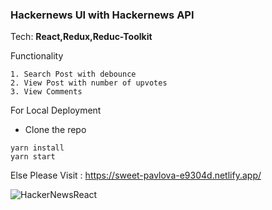 ### Hackernews UI with Hackernews API

Tech: __React,Redux,Reduc-Toolkit__

Functionality

    1. Search Post with debounce
    2. View Post with number of upvotes
    3. View Comments

For Local Deployment

- Clone the repo

```
yarn install
yarn start
```

Else Please Visit : <https://sweet-pavlova-e9304d.netlify.app/>

![HackerNewsReact](https://user-images.githubusercontent.com/8166149/213906562-1fa9f914-cd99-4e97-b8f3-846c4466c8b2.png)

